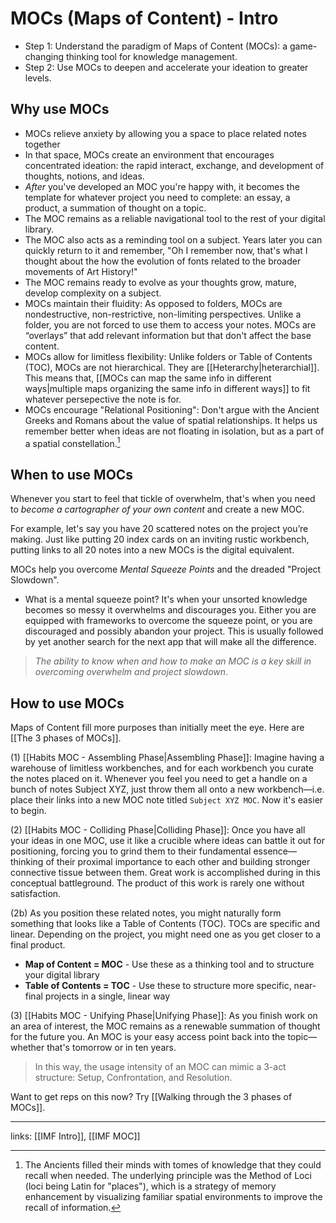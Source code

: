 # MOCs (Maps of Content) - Intro
- Step 1: Understand the paradigm of Maps of Content (MOCs): a game-changing thinking tool for knowledge management. 
- Step 2: Use MOCs to deepen and accelerate your ideation to greater levels.

## Why use MOCs
- MOCs relieve anxiety by allowing you a space to place related notes together
- In that space, MOCs create an environment that encourages concentrated ideation: the rapid interact, exchange, and development of thoughts, notions, and ideas.
- *After* you've developed an MOC you're happy with, it becomes the template for whatever project you need to complete: an essay, a product, a summation of thought on a topic.
- The MOC remains as a reliable navigational tool to the rest of your digital library.
- The MOC also acts as a reminding tool on a subject. Years later you can quickly return to it and remember, "Oh I remember now, that's what I thought about the how the evolution of fonts related to the broader movements of Art History!"
- The MOC remains ready to evolve as your thoughts grow, mature, develop complexity on a subject. 
- MOCs maintain their fluidity: As opposed to folders, MOCs are nondestructive, non-restrictive, non-limiting perspectives. Unlike a folder, you are not forced to use them to access your notes. MOCs are “overlays” that add relevant information but that don't affect the base content. 
- MOCs allow for limitless flexibility: Unlike folders or Table of Contents (TOC), MOCs are not hierarchical. They are [[Heterarchy|heterarchial]]. This means that, [[MOCs can map the same info in different ways|multiple maps organizing the same info in different ways]] to fit whatever persepective the note is for. 
- MOCs encourage "Relational Positioning": Don't argue with the Ancient Greeks and Romans about the value of spatial relationships. It helps us remember better when ideas are not floating in isolation, but as a part of a spatial constellation.[^1]

## When to use MOCs
Whenever you start to feel that tickle of overwhelm, that's when you need to *become a cartographer of your own content* and create a new MOC. 

For example, let's say you have 20 scattered notes on the project you’re making. Just like putting 20 index cards on an inviting rustic workbench, putting links to all 20 notes into a new MOCs is the digital equivalent.

MOCs help you overcome *Mental Squeeze Points* and the dreaded "Project Slowdown".
- What is a mental squeeze point? It's when your unsorted knowledge becomes so messy it overwhelms and discourages you. Either you are equipped with frameworks to overcome the squeeze point, or you are discouraged and possibly abandon your project. This is usually followed by yet another search for the next app that will make all the difference. 

> *The ability to know when and how to make an MOC is a key skill in overcoming overwhelm and project slowdown*.

## How to use MOCs
Maps of Content fill more purposes than initially meet the eye. Here are [[The 3 phases of MOCs]].

(1) [[Habits MOC - Assembling Phase|Assembling Phase]]: Imagine having a warehouse of limitless workbenches, and for each workbench you curate the notes placed on it. Whenever you feel you need to get a handle on a bunch of notes Subject XYZ,  just throw them all onto a new workbench—i.e. place their links into a new MOC note titled `Subject XYZ MOC`. Now it's easier to begin.

(2) [[Habits MOC - Colliding Phase|Colliding Phase]]: Once you have all your ideas in one MOC, use it like a crucible where ideas can battle it out for positioning, forcing you to grind them to their fundamental essence—thinking of their proximal importance to each other and building stronger connective tissue between them. Great work is accomplished during in this conceptual battleground. The product of this work is rarely one without satisfaction.

(2b) As you position these related notes, you might naturally form something that looks like a Table of Contents (TOC). TOCs are specific and linear. Depending on the project, you might need one as you get closer to a final product.
- **Map of Content = MOC** - Use these as a thinking tool and to structure your digital library
- **Table of Contents = TOC** - Use these to structure more specific, near-final projects in a single, linear way

(3) [[Habits MOC - Unifying Phase|Unifying Phase]]: As you finish work on an area of interest, the MOC remains as a renewable summation of thought for the future you. An MOC is your easy access point back into the topic—whether that's tomorrow or in ten years. 

> In this way, the usage intensity of an MOC can mimic a 3-act structure: Setup, Confrontation, and Resolution. 

Want to get reps on this now? Try [[Walking through the 3 phases of MOCs]].

---
links: [[IMF Intro]], [[IMF MOC]]


[^1]: The Ancients filled their minds with tomes of knowledge that they could recall when needed. The underlying principle was the Method of Loci (loci being Latin for "places"), which is a strategy of memory enhancement by visualizing familiar spatial environments to improve the recall of information.